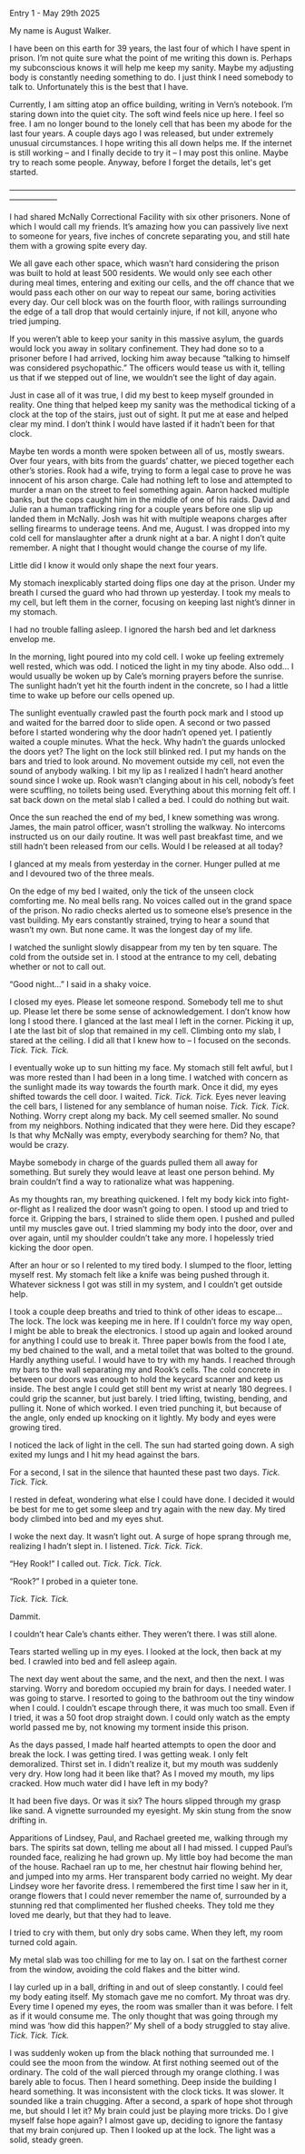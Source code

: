 Entry 1 - May 29th 2025

My name is August Walker.

I have been on this earth for 39 years, the last four of which I have spent in prison. I’m not quite sure what the point of me writing this down is. Perhaps my subconscious knows it will help me keep my sanity. Maybe my adjusting body is constantly needing something to do. I just think I need somebody to talk to. Unfortunately this is the best that I have.

Currently, I am sitting atop an office building, writing in Vern’s notebook. I’m staring down into the quiet city. The soft wind feels nice up here. I feel so free. I am no longer bound to the lonely cell that has been my abode for the last four years. A couple days ago I was released, but under extremely unusual circumstances. I hope writing this all down helps me. If the internet is still working – and I finally decide to try it – I may post this online. Maybe try to reach some people. Anyway, before I forget the details, let's get started.

——————————————————————————————————————————

I had shared McNally Correctional Facility with six other prisoners. None of which I would call my friends. It’s amazing how you can passively live next to someone for years, five inches of concrete separating you, and still hate them with a growing spite every day. 

We all gave each other space, which wasn’t hard considering the prison was built to hold at least 500 residents. We would only see each other during meal times, entering and exiting our cells, and the off chance that we would pass each other on our way to repeat our same, boring activities every day. Our cell block was on the fourth floor, with railings surrounding the edge of a tall drop that would certainly injure, if not kill, anyone who tried jumping.

If you weren’t able to keep your sanity in this massive asylum, the guards would lock you away in solitary confinement. They had done so to a prisoner before I had arrived, locking him away because “talking to himself was considered psychopathic.” The officers would tease us with it, telling us that if we stepped out of line, we wouldn’t see the light of day again.

Just in case all of it was true, I did my best to keep myself grounded in reality. One thing that helped keep my sanity was the methodical ticking of a clock at the top of the stairs, just out of sight. It put me at ease and helped clear my mind. I don’t think I would have lasted if it hadn’t been for that clock.

Maybe ten words a month were spoken between all of us, mostly swears. Over four years, with bits from the guards’ chatter, we pieced together each other’s stories. Rook had a wife, trying to form a legal case to prove he was innocent of his arson charge. Cale had nothing left to lose and attempted to murder a man on the street to feel something again. Aaron hacked multiple banks, but the cops caught him in the middle of one of his raids. David and Julie ran a human trafficking ring for a couple years before one slip up landed them in McNally. Josh was hit with multiple weapons charges after selling firearms to underage teens. And me, August. I was dropped into my cold cell for manslaughter after a drunk night at a bar. A night I don’t quite remember. A night that I thought would change the course of my life.

Little did I know it would only shape the next four years.

My stomach inexplicably started doing flips one day at the prison. Under my breath I cursed the guard who had thrown up yesterday. I took my meals to my cell, but left them in the corner, focusing on keeping last night’s dinner in my stomach. 

I had no trouble falling asleep. I ignored the harsh bed and let darkness envelop me.

In the morning, light poured into my cold cell. I woke up feeling extremely well rested, which was odd. I noticed the light in my tiny abode. Also odd... I would usually be woken up by Cale’s morning prayers before the sunrise. The sunlight hadn’t yet hit the fourth indent in the concrete, so I had a little time to wake up before our cells opened up.

The sunlight eventually crawled past the fourth pock mark and I stood up and waited for the barred door to slide open. A second or two passed before I started wondering why the door hadn’t opened yet. I patiently waited a couple minutes. What the heck. Why hadn’t the guards unlocked the doors yet? The light on the lock still blinked red. I put my hands on the bars and tried to look around. No movement outside my cell, not even the sound of anybody walking. I bit my lip as I realized I hadn’t heard another sound since I woke up. Rook wasn’t clanging about in his cell, nobody’s feet were scuffling, no toilets being used. Everything about this morning felt off. I sat back down on the metal slab I called a bed. I could do nothing but wait.

Once the sun reached the end of my bed, I knew something was wrong. James, the main patrol officer, wasn’t strolling the walkway. No intercoms instructed us on our daily routine. It was well past breakfast time, and we still hadn’t been released from our cells. Would I be released at all today?

I glanced at my meals from yesterday in the corner. Hunger pulled at me and I devoured two of the three meals.

On the edge of my bed I waited, only the tick of the unseen clock comforting me. No meal bells rang. No voices called out in the grand space of the prison. No radio checks alerted us to someone else’s presence in the vast building. My ears constantly strained, trying to hear a sound that wasn’t my own. But none came. It was the longest day of my life.

I watched the sunlight slowly disappear from my ten by ten square. The cold from the outside set in. I stood at the entrance to my cell, debating whether or not to call out. 

“Good night…” I said in a shaky voice.

I closed my eyes. Please let someone respond. Somebody tell me to shut up. Please let there be some sense of acknowledgement. I don’t know how long I stood there. I glanced at the last meal I left in the corner. Picking it up, I ate the last bit of slop that remained in my cell. Climbing onto my slab, I stared at the ceiling. I did all that I knew how to – I focused on the seconds. *Tick. Tick. Tick.*

I eventually woke up to sun hitting my face. My stomach still felt awful, but I was more rested than I had been in a long time. I watched with concern as the sunlight made its way towards the fourth mark. Once it did, my eyes shifted towards the cell door. I waited. *Tick. Tick. Tick.* Eyes never leaving the cell bars, I listened for any semblance of human noise. *Tick. Tick. Tick.* Nothing. Worry crept along my back. My cell seemed smaller. No sound from my neighbors. Nothing indicated that they were here. Did they escape? Is that why McNally was empty, everybody searching for them? No, that would be crazy. 

Maybe somebody in charge of the guards pulled them all away for something. But surely they would leave at least one person behind. My brain couldn’t find a way to rationalize what was happening.

As my thoughts ran, my breathing quickened. I felt my body kick into fight-or-flight as I realized the door wasn’t going to open. I stood up and tried to force it. Gripping the bars, I strained to slide them open. I pushed and pulled until my muscles gave out. I tried slamming my body into the door, over and over again, until my shoulder couldn’t take any more. I hopelessly tried kicking the door open.

After an hour or so I relented to my tired body. I slumped to the floor, letting myself rest. My stomach felt like a knife was being pushed through it. Whatever sickness I got was still in my system, and I couldn’t get outside help. 

I took a couple deep breaths and tried to think of other ideas to escape… The lock. The lock was keeping me in here. If I couldn’t force my way open, I might be able to break the electronics. I stood up again and looked around for anything I could use to break it. Three paper bowls from the food I ate, my bed chained to the wall, and a metal toilet that was bolted to the ground. Hardly anything useful. I would have to try with my hands. I reached through my bars to the wall separating my and Rook’s cells. The cold concrete in between our doors was enough to hold the keycard scanner and keep us inside. The best angle I could get still bent my wrist at nearly 180 degrees. I could grip the scanner, but just barely. I tried lifting, twisting, bending, and pulling it. None of which worked. I even tried punching it, but because of the angle, only ended up knocking on it lightly. My body and eyes were growing tired.

I noticed the lack of light in the cell. The sun had started going down. A sigh exited my lungs and I hit my head against the bars.

For a second, I sat in the silence that haunted these past two days. *Tick. Tick. Tick.*

I rested in defeat, wondering what else I could have done. I decided it would be best for me to get some sleep and try again with the new day. My tired body climbed into bed and my eyes shut.

I woke the next day. It wasn’t light out. A surge of hope sprang through me, realizing I hadn’t slept in. I listened. *Tick. Tick. Tick*.

“Hey Rook!” I called out. *Tick. Tick. Tick.*

“Rook?” I probed in a quieter tone.

*Tick. Tick. Tick.*

Dammit.

I couldn’t hear Cale’s chants either. They weren’t there. I was still alone.

Tears started welling up in my eyes. I looked at the lock, then back at my bed. I crawled into bed and fell asleep again.

The next day went about the same, and the next, and then the next. I was starving. Worry and boredom occupied my brain for days. I needed water. I was going to starve. I resorted to going to the bathroom out the tiny window when I could. I couldn’t escape through there, it was much too small. Even if I tried, it was a 50 foot drop straight down. I could only watch as the empty world passed me by, not knowing my torment inside this prison.

As the days passed, I made half hearted attempts to open the door and break the lock. I was getting tired. I was getting weak. I only felt demoralized. Thirst set in. I didn’t realize it, but my mouth was suddenly very dry. How long had it been like that? As I moved my mouth, my lips cracked. How much water did I have left in my body?

It had been five days. Or was it six? The hours slipped through my grasp like sand. A vignette surrounded my eyesight. My skin stung from the snow drifting in.

Apparitions of Lindsey, Paul, and Rachael greeted me, walking through my bars. The spirits sat down, telling me about all I had missed. I cupped Paul’s rounded face, realizing he had grown up. My little boy had become the man of the house. Rachael ran up to me, her chestnut hair flowing behind her, and jumped into my arms. Her transparent body carried no weight. My dear Lindsey wore her favorite dress. I remembered the first time I saw her in it, orange flowers that I could never remember the name of, surrounded by a stunning red that complimented her flushed cheeks. They told me they loved me dearly, but that they had to leave.

I tried to cry with them, but only dry sobs came. When they left, my room turned cold again.

My metal slab was too chilling for me to lay on. I sat on the farthest corner from the window, avoiding the cold flakes and the bitter wind. 

I lay curled up in a ball, drifting in and out of sleep constantly. I could feel my body eating itself. My stomach gave me no comfort. My throat was dry. Every time I opened my eyes, the room was smaller than it was before. I felt as if it would consume me. The only thought that was going through my mind was ‘how did this happen?’ My shell of a body struggled to stay alive. *Tick. Tick. Tick.*

I was suddenly woken up from the black nothing that surrounded me. I could see the moon from the window. At first nothing seemed out of the ordinary. The cold of the wall pierced through my orange clothing. I was barely able to focus. Then I heard something. Deep inside the building I heard something. It was inconsistent with the clock ticks. It was slower. It sounded like a train chugging. After a second, a spark of hope shot through me, but should I let it? My brain could just be playing more tricks. Do I give myself false hope again? I almost gave up, deciding to ignore the fantasy that my brain conjured up. Then I looked up at the lock. The light was a solid, steady green.